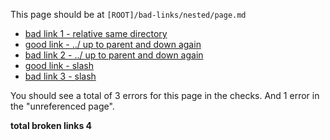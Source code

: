 This page should be at `[ROOT]/bad-links/nested/page.md`

- [bad link 1 - relative same directory](relative-bad-page.md)
- [good link - ../ up to parent and down again](../nested/page.md)
- [bad link 2 - ../ up to parent and down again](../nested/nope.md)
- [good link - slash](/bad-links/nested/page.md)
- [bad link 3 - slash](/bad-links/nested/no-existe.md)

You should see a total of 3 errors for this page in the checks.
And 1 error in the "unreferenced page".

**total broken links 4**
